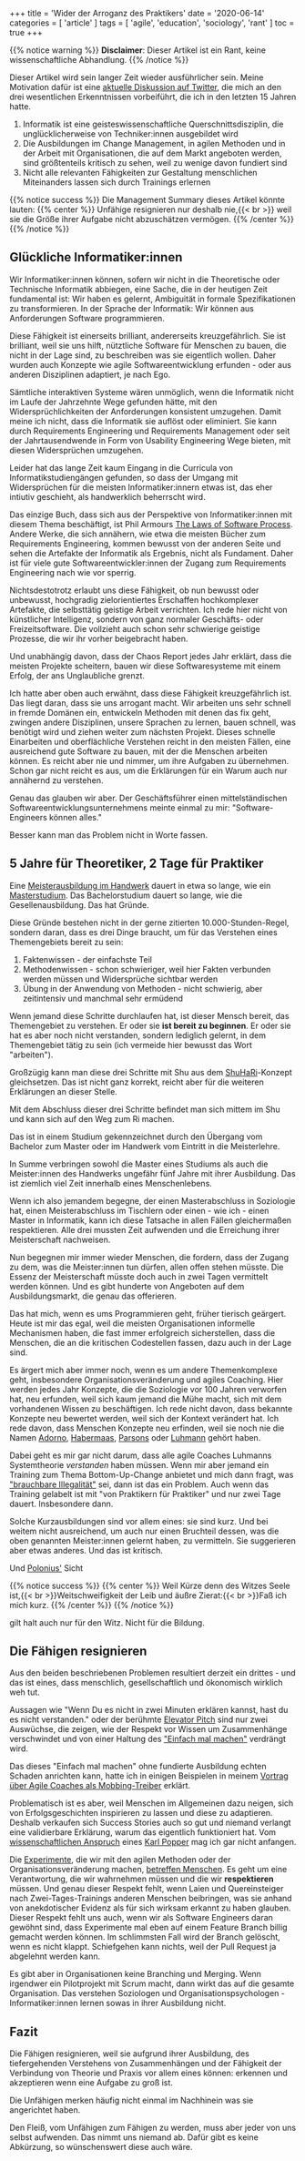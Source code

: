 +++
title = 'Wider der Arroganz des Praktikers'
date = '2020-06-14'
categories = [ 'article' ]
tags = [ 'agile', 'education', 'sociology', 'rant' ]
toc = true
+++

{{% notice warning %}}
**Disclaimer**: Dieser Artikel ist ein Rant, keine wissenschaftliche Abhandlung.
{{% /notice %}}

Dieser Artikel wird sein langer Zeit wieder ausführlicher sein.
Meine Motivation dafür ist eine [aktuelle Diskussion auf Twitter](https://twitter.com/GerritBeine/status/1271495596399042560?s=20), die mich an den drei wesentlichen Erkenntnissen vorbeiführt, die ich in den letzten 15 Jahren hatte.
<!--more-->

1. Informatik ist eine geisteswissenschaftliche Querschnittsdisziplin, die unglücklicherweise von Techniker:innen ausgebildet wird
2. Die Ausbildungen im Change Management, in agilen Methoden und in der Arbeit mit Organisationen, die auf dem Markt angeboten werden, sind größtenteils kritisch zu sehen, weil zu wenige davon fundiert sind
3. Nicht alle relevanten Fähigkeiten zur Gestaltung menschlichen Miteinanders lassen sich durch Trainings erlernen

{{% notice success %}}
Die Management Summary dieses Artikel könnte lauten:
{{% center %}}
Unfähige resignieren nur deshalb nie,{{< br >}} weil sie die Größe ihrer Aufgabe nicht abzuschätzen vermögen.
{{% /center %}}
{{% /notice %}}


## Glückliche Informatiker:innen

Wir Informatiker:innen können, sofern wir nicht in die Theoretische oder Technische Informatik abbiegen, eine Sache, die in der heutigen Zeit fundamental ist:
Wir haben es gelernt, Ambiguität in formale Spezifikationen zu transformieren.
In der Sprache der Informatik: Wir können aus Anforderungen Software programmieren.

Diese Fähigkeit ist einerseits brilliant, andererseits kreuzgefährlich.
Sie ist brilliant, weil sie uns hilft, nütztliche Software für Menschen zu bauen, die nicht in der Lage sind, zu beschreiben was sie eigentlich wollen.
Daher wurden auch Konzepte wie agile Softwareentwicklung erfunden - oder aus anderen Disziplinen adaptiert, je nach Ego.

Sämtliche interaktiven Systeme wären unmöglich, wenn die Informatik nicht im Laufe der Jahrzehnte Wege gefunden hätte, mit den Widersprüchlichkeiten der Anforderungen konsistent umzugehen.
Damit meine ich nicht, dass die Informatik sie auflöst oder eliminiert.
Sie kann durch Requirements Engineering und Requirements Management oder seit der Jahrtausendwende in Form von Usability Engineering Wege bieten, mit diesen Widersprüchen umzugehen.

Leider hat das lange Zeit kaum Eingang in die Curricula von Informatikstudiengängen gefunden, so dass der Umgang mit Widersprüchen für die meisten Informatiker:innern etwas ist, das eher intiutiv geschieht, als handwerklich beherrscht wird.

Das einzige Buch, dass sich aus der Perspektive von Informatiker:innen mit diesem Thema beschäftigt, ist Phil Armours [The Laws of Software Process](https://www.goodreads.com/book/show/1208004.The_Laws_Of_Software_Process).
Andere Werke, die sich annähern, wie etwa die meisten Bücher zum Requirements Engineering, kommen bewusst von der anderen Seite und sehen die Artefakte der Informatik als Ergebnis, nicht als Fundament.
Daher ist für viele gute Softwareentwickler:innen der Zugang zum Requirements Engineering nach wie vor sperrig.

Nichtsdestotrotz erlaubt uns diese Fähigkeit, ob nun bewusst oder unbewusst, hochgradig zielorientiertes Erschaffen hochkomplexer Artefakte, die selbsttätig geistige Arbeit verrichten.
Ich rede hier nicht von künstlicher Intelligenz, sondern von ganz normaler Geschäfts- oder Freizeitsoftware.
Die vollzieht auch schon sehr schwierige geistige Prozesse, die wir ihr vorher beigebracht haben.

Und unabhängig davon, dass der Chaos Report jedes Jahr erklärt, dass die meisten Projekte scheitern, bauen wir diese Softwaresysteme mit einem Erfolg, der ans Unglaubliche grenzt.

Ich hatte aber oben auch erwähnt, dass diese Fähigkeit kreuzgefährlich ist.
Das liegt daran, dass sie uns arrogant macht.
Wir arbeiten uns sehr schnell in fremde Domänen ein, entwickeln Methoden mit denen das fix geht, zwingen andere Disziplinen, unsere Sprachen zu lernen, bauen schnell, was benötigt wird und ziehen weiter zum nächsten Projekt.
Dieses schnelle Einarbeiten und oberflächliche Verstehen reicht in den meisten Fällen, eine ausreichend gute Software zu bauen, mit der die Menschen arbeiten können.
Es reicht aber nie und nimmer, um ihre Aufgaben zu übernehmen.
Schon gar nicht reicht es aus, um die Erklärungen für ein Warum auch nur annähernd zu verstehen.

Genau das glauben wir aber.
Der Geschäftsführer einen mittelständischen Softwareentwicklungsunternehmens meinte einmal zu mir: "Software-Engineers können alles."

Besser kann man das Problem nicht in Worte fassen.

## 5 Jahre für Theoretiker, 2 Tage für Praktiker

Eine [Meisterausbildung im Handwerk](https://de.wikipedia.org/wiki/Handwerksmeister) dauert in etwa so lange, wie ein [Masterstudium](https://de.wikipedia.org/wiki/Master).
Das Bachelorstudium dauert so lange, wie die Gesellenausbildung.
Das hat Gründe.

Diese Gründe bestehen nicht in der gerne zitierten 10.000-Stunden-Regel, sondern daran, dass es drei Dinge braucht, um für das Verstehen eines Themengebiets bereit zu sein:

1. Faktenwissen - der einfachste Teil
2. Methodenwissen - schon schwieriger, weil hier Fakten verbunden werden müssen und Widersprüche sichtbar werden
3. Übung in der Anwendung von Methoden - nicht schwierig, aber zeitintensiv und manchmal sehr ermüdend

Wenn jemand diese Schritte durchlaufen hat, ist dieser Mensch bereit, das Themengebiet zu verstehen.
Er oder sie **ist bereit zu beginnen**.
Er oder sie hat es aber noch nicht verstanden, sondern lediglich gelernt, in dem Themengebiet tätig zu sein (ich vermeide hier bewusst das Wort "arbeiten").

Großzügig kann man diese drei Schritte mit Shu aus dem [ShuHaRi](https://en.wikipedia.org/wiki/Shuhari)-Konzept gleichsetzen.
Das ist nicht ganz korrekt, reicht aber für die weiteren Erklärungen an dieser Stelle.

Mit dem Abschluss dieser drei Schritte befindet man sich mittem im Shu und kann sich auf den Weg zum Ri machen.

Das ist in einem Studium gekennzeichnet durch den Übergang vom Bachelor zum Master oder im Handwerk vom Eintritt in die Meisterlehre.

In Summe verbringen sowohl die Master eines Studiums als auch die Meister:innen des Handwerks ungefähr fünf Jahre mit ihrer Ausbildung.
Das ist ziemlich viel Zeit innerhalb eines Menschenlebens.

Wenn ich also jemandem begegne, der einen Masterabschluss in Soziologie hat, einen Meisterabschluss im Tischlern oder einen - wie ich - einen Master in Informatik, kann ich diese Tatsache in allen Fällen gleichermaßen respektieren.
Alle drei mussten Zeit aufwenden und die Erreichung ihrer Meisterschaft nachweisen.

Nun begegnen mir immer wieder Menschen, die fordern, dass der Zugang zu dem, was die Meister:innen tun dürfen, allen offen stehen müsste.
Die Essenz der Meisterschaft müsste doch auch in zwei Tagen vermittelt werden können.
Und es gibt hunderte von Angeboten auf dem Ausbildungsmarkt, die genau das offerieren.

Das hat mich, wenn es ums Programmieren geht, früher tierisch geärgert.
Heute ist mir das egal, weil die meisten Organisationen informelle Mechanismen haben, die fast immer erfolgreich sicherstellen, dass die Menschen, die an die kritischen Codestellen fassen, dazu auch in der Lage sind.

Es ärgert mich aber immer noch, wenn es um andere Themenkomplexe geht, insbesondere Organisationsveränderung und agiles Coaching.
Hier werden jedes Jahr Konzepte, die die Soziologie vor 100 Jahren verworfen hat, neu erfunden, weil sich kaum jemand die Mühe macht, sich mit dem vorhandenen Wissen zu beschäftigen.
Ich rede nicht davon, dass bekannte Konzepte neu bewertet werden, weil sich der Kontext verändert hat.
Ich rede davon, dass Menschen Konzepte neu erfinden, weil sie noch nie die Namen [Adorno](https://de.wikipedia.org/wiki/Theodor_W._Adorno), [Habermaas](https://de.wikipedia.org/wiki/J%C3%BCrgen_Habermas), [Parsons](https://de.wikipedia.org/wiki/Talcott_Parsons) oder [Luhmann](https://de.wikipedia.org/wiki/Niklas_Luhmann) gehört haben.

Dabei geht es mir gar nicht darum, dass alle agile Coaches Luhmanns Systemtheorie *verstanden* haben müssen.
Wenn mir aber jemand ein Training zum Thema Bottom-Up-Change anbietet und mich dann fragt, was ["brauchbare Illegalität"](https://de.wikipedia.org/wiki/Brauchbare_Illegalit%C3%A4t) sei, dann ist das ein Problem.
Auch wenn das Training gelabelt ist mit "von Praktikern für Praktiker" und nur zwei Tage dauert.
Insbesondere dann.

Solche Kurzausbildungen sind vor allem eines: sie sind kurz.
Und bei weitem nicht ausreichend, um auch nur einen Bruchteil dessen, was die oben genannten Meister:innen gelernt haben, zu vermitteln.
Sie suggerieren aber etwas anderes.
Und das ist kritisch.

Und [Polonius'](https://www.projekt-gutenberg.org/shakespr/hamlet-s/chap02.html) Sicht

{{% notice success %}}
{{% center %}}
Weil Kürze denn des Witzes Seele ist,{{< br >}}Weitschweifigkeit der Leib und äußre Zierat:{{< br >}}Faß ich mich kurz.
{{% /center %}}
{{% /notice %}}

gilt halt auch nur für den Witz.
Nicht für die Bildung.

## Die Fähigen resignieren

Aus den beiden beschriebenen Problemen resultiert derzeit ein drittes - und das ist eines, dass menschlich, gesellschaftlich und ökonomisch wirklich weh tut.

Aussagen wie "Wenn Du es nicht in zwei Minuten erklären kannst, hast du es nicht verstanden." oder der berühmte [Elevator Pitch](https://de.wikipedia.org/wiki/Elevator_Pitch) sind nur zwei Auswüchse, die zeigen, wie der Respekt vor Wissen um Zusammenhänge verschwindet und von einer Haltung des ["Einfach mal machen"](https://www.inspectandadapt.de/einfach-mal-machen/) verdrängt wird.

Das dieses "Einfach mal machen" ohne fundierte Ausbildung echten Schaden anrichten kann, hatte ich in einigen Beispielen in meinem [Vortrag über Agile Coaches als Mobbing-Treiber](https://www.youtube.com/watch?v=ERLZTD58NlI&list=PLl4NFxSafINJdsDeOG1YdkXo7QknK-dQn&index=7) erklärt.

Problematisch ist es aber, weil Menschen im Allgemeinen dazu neigen, sich von Erfolgsgeschichten inspirieren zu lassen und diese zu adaptieren.
Deshalb verkaufen sich Success Stories auch so gut und niemand verlangt eine validierbare Erklärung, warum das eigentlich funktioniert hat.
Vom [wissenschaftlichen Anspruch](https://de.wikipedia.org/wiki/Falsifikationismus) eines [Karl Popper](https://de.wikipedia.org/wiki/Karl_Popper) mag ich gar nicht anfangen.

Die [Experimente](https://de.wikipedia.org/wiki/Experiment), die wir mit den agilen Methoden oder der Organisationsveränderung machen, [betreffen Menschen](https://www.inspectandadapt.de/keine-experimente/).
Es geht um eine Verantwortung, die wir wahrnehmen müssen und die wir **respektieren** müssen.
Und genau dieser Respekt fehlt, wenn Laien und Quereinsteiger nach Zwei-Tages-Trainings anderen Menschen beibringen, was sie anhand von anekdotischer Evidenz als für sich wirksam erkannt zu haben glauben.
Dieser Respekt fehlt uns auch, wenn wir als Software Engineers daran gewöhnt sind, dass Experimente mal eben auf einem Feature Branch billig gemacht werden können.
Im schlimmsten Fall wird der Branch gelöscht, wenn es nicht klappt.
Schiefgehen kann nichts, weil der Pull Request ja abgelehnt werden kann.

Es gibt aber in Organisationen keine Branching und Merging.
Wenn irgendwer ein Pilotprojekt mit Scrum macht, dann wirkt das auf die gesamte Organisation.
Das verstehen Soziologen und Organisationspsychologen - Informatiker:innen lernen sowas in ihrer Ausbildung nicht.

## Fazit

Die Fähigen resignieren, weil sie aufgrund ihrer Ausbildung, des tiefergehenden Verstehens von Zusammenhängen und der Fähigkeit der Verbindung von Theorie und Praxis vor allem eines können: erkennen und akzeptieren wenn eine Aufgabe zu groß ist.

Die Unfähigen merken häufig nicht einmal im Nachhinein was sie angerichtet haben.

Den Fleiß, vom Unfähigen zum Fähigen zu werden, muss aber jeder von uns selbst aufwenden.
Das nimmt uns niemand ab.
Dafür gibt es keine Abkürzung, so wünschenswert diese auch wäre.
